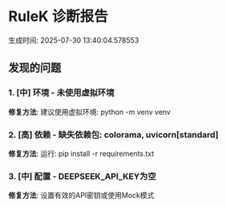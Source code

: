 # RuleK 诊断报告

生成时间: 2025-07-30 13:40:04.578553

## 发现的问题

### 1. [中] 环境 - 未使用虚拟环境
**修复方法**: 建议使用虚拟环境: python -m venv venv

### 2. [高] 依赖 - 缺失依赖包: colorama, uvicorn[standard]
**修复方法**: 运行: pip install -r requirements.txt

### 3. [中] 配置 - DEEPSEEK_API_KEY为空
**修复方法**: 设置有效的API密钥或使用Mock模式

